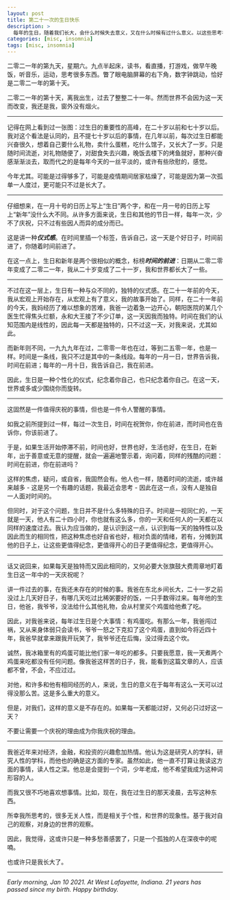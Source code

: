 ```yaml
---
layout: post
title: 第二十一次的生日快乐
description: >
  每年的生日，随着我们长大，会什么时候失去意义，又在什么时候有过什么意义。以这些思考祝自己生日快乐。
categories: [misc, insomnia]
tags: [misc, insomnia]
---
```


二零二一年的第九天，星期六。九点半起床，读书，看直播，打游戏，做早午晚饭，听音乐，运动，思考很多东西。瞥了眼电脑屏幕的右下角，数字钟跳动，恰好是二零二一年的第十天。

二零二一年的第十天，离我出生，过去了整整二十一年。然而世界不会因为这一天而改变，我还是我，窗外没有烟火。

---

记得在网上看到过一张图：过生日的重要性的高峰，在二十岁以前和七十岁以后。我对这个看法是认同的，且不提七十岁以后的事情，在几年以前，每次过生日都能兴奋很久，想着自己要什么礼物，卖什么蛋糕，吃什么馆子，又长大了一岁。只是随时间流逝，对礼物随便了，对甜食失去兴趣，晚饭去楼下的烤鱼就好，那种兴奋感渐渐淡去，取而代之的是每年今天的一丝平淡的，或许有些欣慰的，感觉。

今年尤其。可能是过得够多了，可能是疫情期间居家枯燥了，可能是因为第一次孤单一人度过，更可能只不过是长大了。

---

仔细想来，在一月十号的日历上写上“生日”两个字，和在一月一号的日历上写上“新年”没什么大不同。从许多方面来说，生日和其他的节日一样，每年一次，少不了庆祝，只不过有些因人而异的成分而已。

这是讲一种***仪式感***。在时间里插一个标签，告诉自己，这一天是个好日子，时间前进了，你随着时间前进了。

在这一点上，生日和新年是两个很相似的概念，标榜***时间的前进***：日期从二零二零年变成了二零二一年，我从二十岁变成了二十一岁，我和世界都长大了一些。

---

不过在这一层上，生日有一种与众不同的，独特的仪式感。在二十一年前的今天，我从宏观上开始存在，从宏观上有了意义，我的故事开始了。同样，在二十一年前的今天，我妈经历了难以想象的苦难，我爸一边着急一边开心，朝阳医院的某几个医生忙得焦头烂额，永和大王接了不少订单，这一天因我而独特。时间在我们的认知范围内是线性的，因此每一天都是独特的，只不过这一天，对我来说，尤其如此。

而新年则不同，一九九九年在过，二零零一年也在过，等到二五零一年，也是一样。时间是一条线，我只不过是其中的一条线段。每年的一月一日，世界告诉我，时间在前进；每年的一月十日，我告诉自己，我在前进。

因此，生日是一种个性化的仪式，纪念着你自己，也只纪念着你自己。在这一天，世界或多或少围绕你而旋转。

---

这固然是一件值得庆祝的事情，但也是一件令人警醒的事情。

如我之前所提到过一样，每过一次生日，时间在祝贺你，你在前进，而时间也在告诉你，你该前进了。

于是，如果生活开始停滞不前，时间也好，世界也好，生活也好，在生日，在新年，出于善意或无意的提醒，就会一遍遍地警示着，询问着，同样的残酷的问题：时间在前进，你在前进吗？

这样的焦虑，疑问，或自省，我固然会有。他人也一样，随着时间的流逝，或许越来越多 - 这是另一个有趣的话题，我最近会思考 - 因此在这一点，没有人是独自一人面对时间的。

但同时，对于这个问题，生日并不是什么多特殊的日子。时间是一视同仁的，一天就是一天，他人有二十四小时，你也就有这么多，你的一天和任何人的一天都在以同样的速度过去。我认为应当做的，是认识到这一点，认识到每一天的独特性以及因此而生的相同性，把这种焦虑也好自省也好，相对负面的情绪，若有，分摊到其他的日子上，让这些更值得纪念，更值得开心的日子更值得纪念，更值得开心。

---

话又说回来，如果每天是独特而又因此相同的，又何必要大张旗鼓大费周章地盯着生日这一年中的一天庆祝呢？

讲一件过去的事，在我还未存在的时候的事。我爸在东北乡间长大，二十一岁之前没过上几天好日子，有哪几天吃过比稀粥要好的饭，一只手数得过来。每年他的生日，他爸，我爷爷，没法给什么其他礼物，会从村里买个鸡蛋给他煮了吃。

因此，对我爸来说，每年过生日是个大事情：有鸡蛋吃。有那么一年，我爸闯过祸，又从来身体弱只会读书，爷爷一怒之下克扣了这个鸡蛋，直到如今将近四十年，我爸早就拿来跟我开玩笑了，我爷爷还在后悔，没过得去这个坎。

诚然，我冰箱里有的鸡蛋可能比他们家一年吃的都多。只要我愿意，我一天煮两个鸡蛋来吃都没有任何问题。像我爸这样苦的日子，我，能看到这篇文章的人，应该都不曾，不会，不应过过。

对他，和许多和他有相同经历的人，来说，生日的意义在于每年有这么一天可以过得没那么苦。这是多么重大的意义。

但是，对我们，这样的意义是不存在的。如果每一天都能过好，又何必只过好这一天？

不要让需要一个庆祝的理由成为你我庆祝的理由。

---

我爸近年来对经济，金融，和投资的兴趣愈加热情。他认为这是研究人的学科，研究人性的学科，而他也的确是这方面的专家。虽然如此，他一直不打算让我读这方面的事情，读人性之深。他总是会提到一个词，少年老成，他不希望我成为这种词形容的人。

而我又很不巧地喜欢想事情。比如，现在，我在过生日的那天凌晨，去写这种东西。

所幸我所思考的，很多无关人性，而是相关于个性，和世界的现象性。基于我对自己的观察，对身边的世界的观察。

因此，我觉得，这或许只是一种多愁善感罢了，只是一个孤独的人在深夜中的呢喃。

也或许只是我长大了。

---

*Early morning, Jan 10 2021. At West Lafayette, Indiana. 21 years has passed since my birth. Happy birthday.*